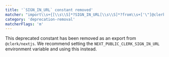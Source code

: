 ```yaml
---
title: '`SIGN_IN_URL` constant removed'
matcher: "import\\s+{[\\s\\S]*?SIGN_IN_URL[\\s\\S]*?from\\s+['\"]@clerk\\/nextjs[\\s\\S]*?['\"]"
category: 'deprecation-removal'
matcherFlags: 'm'
---
```


This deprecated constant has been removed as an export from `@clerk/nextjs`. We recommend setting the `NEXT_PUBLIC_CLERK_SIGN_IN_URL` environment variable and using this instead.
